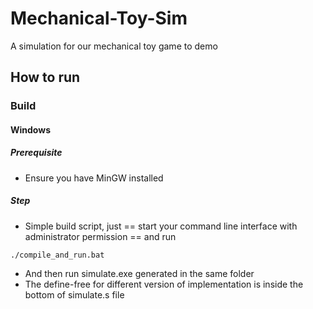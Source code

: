 # Mechanical-Toy-Sim
A simulation for our mechanical toy game to demo
## How to run
### Build
#### Windows
##### Prerequisite
- Ensure you have MinGW installed
##### Step
- Simple build script, just == start your command line interface with administrator permission == and run
```
./compile_and_run.bat
```
- And then run simulate.exe generated in the same folder
- The define-free for different version of implementation is inside the bottom of simulate.s file 
